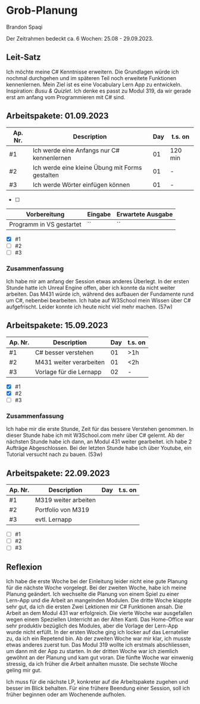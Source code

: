 # Grob-Planung

Brandon Spaqi

Der Zeitrahmen bedeckt ca. 6 Wochen: 25.08 - 29.09.2023.

## Leit-Satz

Ich möchte meine C# Kenntnisse erweitern. Die Grundlagen würde ich nochmal durchgehen und im späteren Teil noch erweitete Funktionen kennenlernen. Mein Ziel ist es eine Vocabulary Lern App zu entwickeln. Inspiration: *Busu & Quizlet*. Ich denke es passt zu Modul 319, da wir gerade erst am anfang vom Programmieren mit C# sind.

## Arbeitspakete: 01.09.2023

| Ap. Nr. | Description | Day | t.s. on |
| ------- | ----------- | --- | ------- |
| #1      | Ich werde eine Anfangs nur C# kennenlernen            | 01  |   120 min      |
| #2      | Ich werde eine kleine Übung mit Forms gestalten            | 01  |    -     |
| #3      | Ich werde Wörter einfügen können            | 01  |   -      |

- [ ] 

| Vorbereitung             | Eingabe | Erwartete Ausgabe |
| ------------------------ | ------- | ----------------- |
| Programm in VS gestartet | ``  | ``      |

- [x] #1
- [ ] #2
- [ ] #3

### Zusammenfassung
Ich habe mir am anfang der Session etwas anderes Überlegt. In der ersten Stunde hatte ich Unreal Engine offen, aber ich konnte da nicht weiter arbeiten. Das M431 würde ich, während des aufbauen der Fundamente rund um C#, nebenbei bearbeiten. Ich habe auf W3School mein Wissen über C# aufgefrischt. Leider konnte ich heute nicht viel mehr machen. (57w)


## Arbeitspakete: 15.09.2023

| Ap. Nr. | Description | Day | t.s. on |
| ------- | ----------- | --- | ------- |
| #1 | C# besser verstehen | 01 | >1h |
| #2 | M431 weiter verarbeiten | 01 | <2h |
| #3 | Vorlage für die Lernapp | 02 | - |

- [x] #1
- [x] #2
- [ ] #3

### Zusammenfassung
Ich habe mir die erste Stunde, Zeit für das bessere Verstehen genommen. In dieser Stunde habe ich mit W3School.com mehr über C# gelernt. Ab der nächsten Stunde habe ich dann, an Modul 431 weiter gearbeitet. ich habe 2 Aufträge Abgeschlossen. Bei der letzten Stunde habe ich über Youtube, ein Tutorial versucht nach zu bauen. (53w)


## Arbeitspakete: 22.09.2023

| Ap. Nr.| Description | Day | t.s. on |
| ------ | ----------- | --- | ------- |
| #1 | M319 weiter arbeiten |  |  |
| #2 | Portfolio von M319  |  |  |
| #3 | evtl. Lernapp  |  |  |

- [ ] #1
- [ ] #2
- [ ] #3

## Reflexion

Ich habe die erste Woche bei der Einleitung leider nicht eine gute Planung für die nächste Woche vorgelegt. Bei der zweiten Woche, habe ich meine Planung geändert. Ich wechselte die Planung von einem Spiel zu  einer Lern-App und die Arbeit an mangelnden Modulen. Die dritte Woche klappte sehr gut, da ich die ersten Zwei Lektionen mir C# Funktionen ansah. Die Arbeit an dem Modul 431 war erfolgreich. Die vierte Woche war ausgefallen wegen einem Speziellen Unterricht an der Alten Kanti. Das Home-Office war sehr produktiv bezüglich des Modules, aber die Vorlage der Lern-App wurde nicht erfüllt.
In der ersten Woche ging ich locker auf das Lernatelier zu, da ich ein Repetend bin. Ab der zweiten Woche war mir klar, ich musste etwas anderes zuerst tun. Das Modul 319 wollte ich erstmals abschliessen, um dann mit der App zu starten. In der dritten Woche war ich ziemlich gewöhnt an der Planung und kam gut voran. Die fünfte Woche war einwenig stressig, da ich früher die Arbeit anhalten musste. Die sechste Woche geling mir gut. 

Ich muss für die nächste LP, konkreter auf die Arbeitspakete zugehen und besser im Blick behalten. Für eine frühere Beendung einer Session, soll ich früher beginnen oder am Wochenende aufholen.
